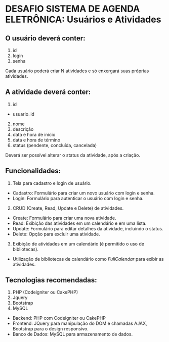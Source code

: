 # DESAFIO SISTEMA DE AGENDA ELETRÔNICA: Usuários e Atividades

## O usuário deverá conter:
1. id
2. login
3. senha

Cada usuário poderá criar N atividades e só enxergará suas próprias atividades.

## A atividade deverá conter:
1. id
- usuario_id
2. nome
3. descrição
4. data e hora de início
5. data e hora de término
6. status (pendente, concluída, cancelada)

Deverá ser possível alterar o status da atividade, após a criação.

## Funcionalidades:
1. Tela para cadastro e login de usuário.
- Cadastro: Formulário para criar um novo usuário com login e senha.
- Login: Formulário para autenticar o usuário com login e senha.
2. CRUD (Create, Read, Update e Delete) de atividades.
- Create: Formulário para criar uma nova atividade.
- Read: Exibição das atividades em um calendário e em uma lista.
- Update: Formulário para editar detalhes da atividade, incluindo o status.
- Delete: Opção para excluir uma atividade.
3. Exibição de atividades em um calendário (é permitido o uso de bibliotecas).
- Utilização de bibliotecas de calendário como *FullCalendar* para exibir as atividades.

## Tecnologias recomendadas:

1. PHP (Codeigniter ou CakePHP)
2. Jquery
3. Bootstrap
4. MySQL

- Backend: PHP com Codeigniter ou CakePHP
- Frontend: JQuery para manipulação do DOM e chamadas AJAX, Bootstrap para o design responsivo.
- Banco de Dados: MySQL para armazenamento de dados.